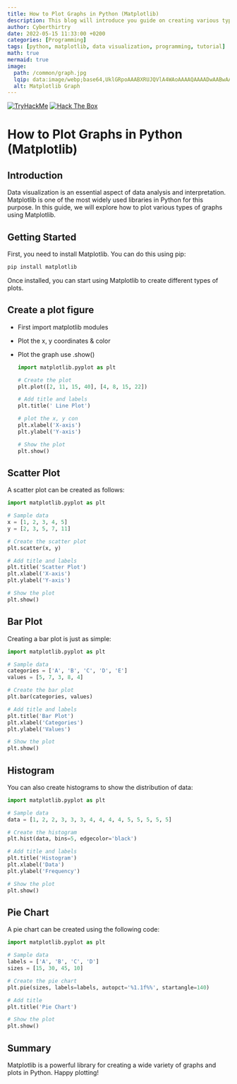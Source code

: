 ```yaml
---
title: How to Plot Graphs in Python (Matplotlib)
description: This blog will introduce you guide on creating various types of graphs in Python using the Matplotlib library.
author: Cyberthirtry
date: 2022-05-15 11:33:00 +0200
categories: [Programming]
tags: [python, matplotlib, data visualization, programming, tutorial]
math: true
mermaid: true
image:
  path: /common/graph.jpg
  lqip: data:image/webp;base64,UklGRpoAAABXRUJQVlA4WAoAAAAQAAAADwAABwAAQUxQSDIAAAARL0AmbZurmr57yyIiqE8oiG0bejIYEQTgqiDA9vqnsUSI6H+oAERp2HZ65qP/VIAWAFZQOCBCAAAA8AEAnQEqEAAIAAVAfCWkAALp8sF8rgRgAP7o9FDvMCkMde9PK7euH5M1m6VWoDXf2FkP3BqV0ZYbO6NA/VFIAAAA
  alt: Matplotlib Graph
---
```


[![TryHackMe](https://img.shields.io/badge/TryHackMe-%23000000?logo=tryhackme&logoColor=white&style=for-the-badge)](https://tryhackme.com/p/cyber30)
[![Hack The Box](https://img.shields.io/badge/HackTheBox-%23000000?logo=hackthebox&logoColor=white&style=for-the-badge)](https://app.hackthebox.com/profile/1751803)
# How to Plot Graphs in Python (Matplotlib)

## Introduction

Data visualization is an essential aspect of data analysis and interpretation. Matplotlib is one of the most widely used libraries in Python for this purpose. In this guide, we will explore how to plot various types of graphs using Matplotlib.

## Getting Started

First, you need to install Matplotlib. You can do this using pip:

```sh
pip install matplotlib
```

Once installed, you can start using Matplotlib to create different types of plots.

## Create a plot figure

- First import matplotlib modules
- Plot the x, y coordinates & color
- Plot the graph use .show()
  
  ```python
  import matplotlib.pyplot as plt
  
  # Create the plot
  plt.plot([2, 11, 15, 40], [4, 8, 15, 22])
  
  # Add title and labels
  plt.title(' Line Plot')

  # plot the x, y con
  plt.xlabel('X-axis')
  plt.ylabel('Y-axis')
  
  # Show the plot
  plt.show()
  ```

## Scatter Plot

A scatter plot can be created as follows:

```python
import matplotlib.pyplot as plt

# Sample data
x = [1, 2, 3, 4, 5]
y = [2, 3, 5, 7, 11]

# Create the scatter plot
plt.scatter(x, y)

# Add title and labels
plt.title('Scatter Plot')
plt.xlabel('X-axis')
plt.ylabel('Y-axis')

# Show the plot
plt.show()
```

## Bar Plot

Creating a bar plot is just as simple:

```python
import matplotlib.pyplot as plt

# Sample data
categories = ['A', 'B', 'C', 'D', 'E']
values = [5, 7, 3, 8, 4]

# Create the bar plot
plt.bar(categories, values)

# Add title and labels
plt.title('Bar Plot')
plt.xlabel('Categories')
plt.ylabel('Values')

# Show the plot
plt.show()
```

## Histogram

You can also create histograms to show the distribution of data:

```python
import matplotlib.pyplot as plt

# Sample data
data = [1, 2, 2, 3, 3, 3, 4, 4, 4, 4, 5, 5, 5, 5, 5]

# Create the histogram
plt.hist(data, bins=5, edgecolor='black')

# Add title and labels
plt.title('Histogram')
plt.xlabel('Data')
plt.ylabel('Frequency')

# Show the plot
plt.show()
```

## Pie Chart

A pie chart can be created using the following code:

```python
import matplotlib.pyplot as plt

# Sample data
labels = ['A', 'B', 'C', 'D']
sizes = [15, 30, 45, 10]

# Create the pie chart
plt.pie(sizes, labels=labels, autopct='%1.1f%%', startangle=140)

# Add title
plt.title('Pie Chart')

# Show the plot
plt.show()
```

## Summary

Matplotlib is a powerful library for creating a wide variety of graphs and plots in Python.
Happy plotting!
